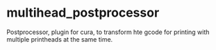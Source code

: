 # multihead_postprocessor
Postprocessor, plugin for cura, to transform hte gcode for printing with multiple printheads at the same time.
